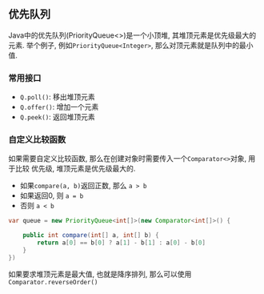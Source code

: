 ## 优先队列

Java中的优先队列(PriorityQueue<>)是一个小顶堆, 其堆顶元素是优先级最大的元素.
举个例子, 例如`PriorityQueue<Integer>`, 那么对顶元素就是队列中的最小值.
<!-- 如果需要最小堆或者需要自定义优先级选择 -->

### 常用接口

- `Q.poll()`: 移出堆顶元素
- `Q.offer()`: 增加一个元素
- `Q.peek()`: 返回堆顶元素

### 自定义比较函数

如果需要自定义比较函数, 那么在创建对象时需要传入一个`Comparator<>`对象, 用于比较
优先级, 堆顶元素是优先级最大的.
- 如果`compare(a, b)`返回正数, 那么 `a > b`
- 如果返回0, 则 `a = b`
- 否则 `a < b `


```java
var queue = new PriorityQueue<int[]>(new Comparator<int[]>() {

    public int compare(int[] a, int[] b) {
        return a[0] == b[0] ? a[1] - b[1] : a[0] - b[0]
    }
})
```

如果要求堆顶元素是最大值, 也就是降序排列, 那么可以使用 `Comparator.reverseOrder()`